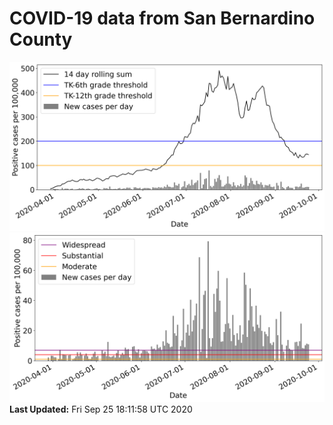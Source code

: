 # COVID-19 data from San Bernardino County
![image1](plots/graph.png)
![image2](plots/classification.png)
**Last Updated:** Fri Sep 25 18:11:58 UTC 2020